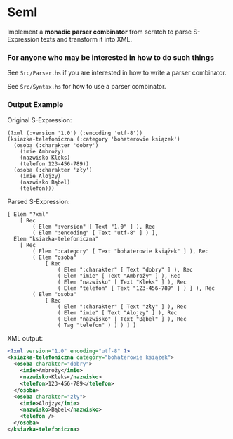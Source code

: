 # Seml

Implement a **monadic parser combinator** from scratch to parse S-Expression texts and transform it into XML.

### For anyone who may be interested in how to do such things
See `Src/Parser.hs` if you are interested in how to write a parser combinator.

See `Src/Syntax.hs` for how to use a parser combinator.

### Output Example
Original S-Expression:
```Lisp
(?xml (:version '1.0') (:encoding 'utf-8'))
(ksiazka-telefoniczna (:category 'bohaterowie książek')
  (osoba (:charakter 'dobry')
    (imie Ambroży)
    (nazwisko Kleks)
    (telefon 123-456-789))
  (osoba (:charakter 'zły')
    (imie Alojzy)
    (nazwisko Bąbel)
    (telefon)))
```

Parsed S-Expression:
```
[ Elem "?xml"
    [ Rec
        ( Elem ":version" [ Text "1.0" ] ), Rec
        ( Elem ":encoding" [ Text "utf-8" ] ) ], 
  Elem "ksiazka-telefoniczna"
    [ Rec
        ( Elem ":category" [ Text "bohaterowie książek" ] ), Rec
        ( Elem "osoba"
            [ Rec
                ( Elem ":charakter" [ Text "dobry" ] ), Rec
                ( Elem "imie" [ Text "Ambroży" ] ), Rec
                ( Elem "nazwisko" [ Text "Kleks" ] ), Rec
                ( Elem "telefon" [ Text "123-456-789" ] ) ] ), Rec
        ( Elem "osoba"
            [ Rec
                ( Elem ":charakter" [ Text "zły" ] ), Rec
                ( Elem "imie" [ Text "Alojzy" ] ), Rec
                ( Elem "nazwisko" [ Text "Bąbel" ] ), Rec
                ( Tag "telefon" ) ] ) ] ]
```

XML output:
```XML
<?xml version="1.0" encoding="utf-8" ?>
<ksiazka-telefoniczna category="bohaterowie książek">
  <osoba charakter="dobry">
    <imie>Ambroży</imie>
    <nazwisko>Kleks</nazwisko>
    <telefon>123-456-789</telefon>
  </osoba>
  <osoba charakter="zły">
    <imie>Alojzy</imie>
    <nazwisko>Bąbel</nazwisko>
    <telefon />
  </osoba>
</ksiazka-telefoniczna>
```
